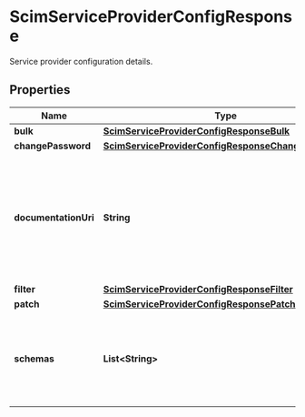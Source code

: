 

# ScimServiceProviderConfigResponse

Service provider configuration details.
## Properties

Name | Type | Description | Notes
------------ | ------------- | ------------- | -------------
**bulk** | [**ScimServiceProviderConfigResponseBulk**](ScimServiceProviderConfigResponseBulk.md) |  |  [optional]
**changePassword** | [**ScimServiceProviderConfigResponseChangePassword**](ScimServiceProviderConfigResponseChangePassword.md) |  |  [optional]
**documentationUri** | **String** | The URI that points to the SCIM service provider&#39;s documentation, providing further details about the service&#39;s capabilities and usage. |  [optional]
**filter** | [**ScimServiceProviderConfigResponseFilter**](ScimServiceProviderConfigResponseFilter.md) |  |  [optional]
**patch** | [**ScimServiceProviderConfigResponsePatch**](ScimServiceProviderConfigResponsePatch.md) |  |  [optional]
**schemas** | **List&lt;String&gt;** | A list of SCIM schemas that define the structure and data types supported by the service provider. |  [optional]



